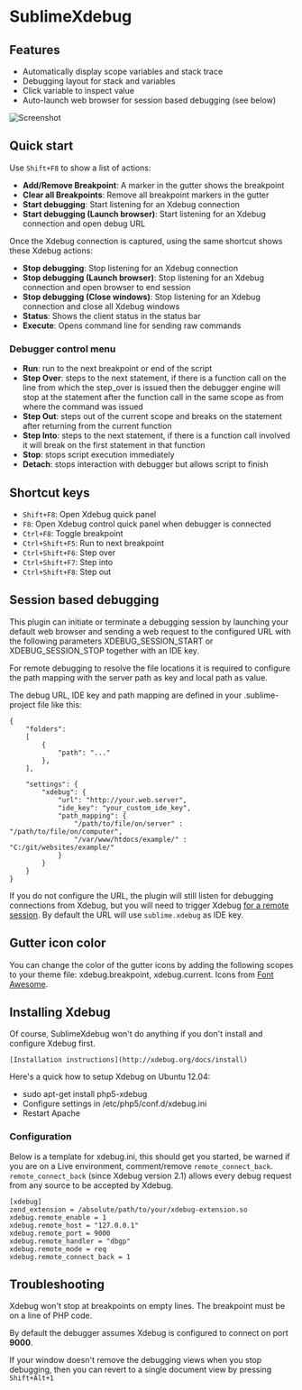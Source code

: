 # SublimeXdebug

## Features

- Automatically display scope variables and stack trace
- Debugging layout for stack and variables
- Click variable to inspect value
- Auto-launch web browser for session based debugging (see below)

![Screenshot](https://github.com/martomo/SublimeXdebug/raw/master/doc/images/screenshot.png)

## Quick start

Use `Shift+F8` to show a list of actions:

- **Add/Remove Breakpoint**: A marker in the gutter shows the breakpoint
- **Clear all Breakpoints**: Remove all breakpoint markers in the gutter
- **Start debugging**: Start listening for an Xdebug connection
- **Start debugging (Launch browser)**: Start listening for an Xdebug connection and open debug URL

Once the Xdebug connection is captured, using the same shortcut shows these
Xdebug actions:

- **Stop debugging**: Stop listening for an Xdebug connection
- **Stop debugging (Launch browser)**: Stop listening for an Xdebug connection and open browser to end session
- **Stop debugging (Close windows)**: Stop listening for an Xdebug connection and close all Xdebug windows
- **Status**: Shows the client status in the status bar
- **Execute**: Opens command line for sending raw commands

### Debugger control menu

- **Run**: run to the next breakpoint or end of the script
- **Step Over**: steps to the next statement, if there is a function call on the line from which the step_over is issued then the debugger engine will stop at the statement after the function call in the same scope as from where the command was issued
- **Step Out**: steps out of the current scope and breaks on the statement after returning from the current function
- **Step Into**: steps to the next statement, if there is a function call involved it will break on the first statement in that function
- **Stop**: stops script execution immediately
- **Detach**: stops interaction with debugger but allows script to finish

## Shortcut keys

- `Shift+F8`: Open Xdebug quick panel
- `F8`: Open Xdebug control quick panel when debugger is connected
- `Ctrl+F8`: Toggle breakpoint
- `Ctrl+Shift+F5`: Run to next breakpoint
- `Ctrl+Shift+F6`: Step over
- `Ctrl+Shift+F7`: Step into
- `Ctrl+Shift+F8`: Step out

## Session based debugging

This plugin can initiate or terminate a debugging session by launching your default web browser and sending a web request to the configured URL with the following parameters XDEBUG_SESSION_START or XDEBUG_SESSION_STOP together with an IDE key.

For remote debugging to resolve the file locations it is required to configure the path mapping with the server path as key and local path as value.

The debug URL, IDE key and path mapping are defined in your .sublime-project file like this:

	{
		"folders":
		[
			{
				"path": "..."
			},
		],

		"settings": {
			"xdebug": {
				"url": "http://your.web.server",
				"ide_key": "your_custom_ide_key",
				"path_mapping": {
					"/path/to/file/on/server" : "/path/to/file/on/computer",
					"/var/www/htdocs/example/" : "C:/git/websites/example/"
				}
			}
		}
	}

If you do not configure the URL, the plugin will still listen for debugging connections from Xdebug, but you will need to trigger Xdebug <a href="http://xdebug.org/docs/remote">for a remote session</a>. By default the URL will use `sublime.xdebug` as IDE key.

## Gutter icon color

You can change the color of the gutter icons by adding the following scopes to your theme file: xdebug.breakpoint, xdebug.current. Icons from [Font Awesome](http://fortawesome.github.com/Font-Awesome/).

## Installing Xdebug

Of course, SublimeXdebug won't do anything if you don't install and configure Xdebug first.

	[Installation instructions](http://xdebug.org/docs/install)

Here's a quick how to setup Xdebug on Ubuntu 12.04:

- sudo apt-get install php5-xdebug
- Configure settings in /etc/php5/conf.d/xdebug.ini
- Restart Apache

### Configuration

Below is a template for xdebug.ini, this should get you started, be warned if you are on a Live environment, comment/remove `remote_connect_back`.
`remote_connect_back` (since Xdebug version 2.1) allows every debug request from any source to be accepted by Xdebug.

	[xdebug]
	zend_extension = /absolute/path/to/your/xdebug-extension.so
	xdebug.remote_enable = 1
	xdebug.remote_host = "127.0.0.1"
	xdebug.remote_port = 9000
	xdebug.remote_handler = "dbgp"
	xdebug.remote_mode = req
	xdebug.remote_connect_back = 1

## Troubleshooting

Xdebug won't stop at breakpoints on empty lines. The breakpoint must be on a line of PHP code.

By default the debugger assumes Xdebug is configured to connect on port **9000**.

If your window doesn't remove the debugging views when you stop debugging, then you can revert to a single document view by pressing `Shift+Alt+1`
